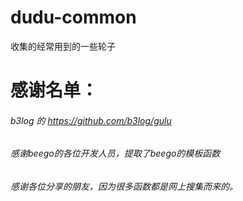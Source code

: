 # dudu-common
收集的经常用到的一些轮子

# 感谢名单：
###### b3log 的 https://github.com/b3log/gulu
###### 感谢beego的各位开发人员，提取了beego的模板函数
###### 感谢各位分享的朋友，因为很多函数都是网上搜集而来的。
